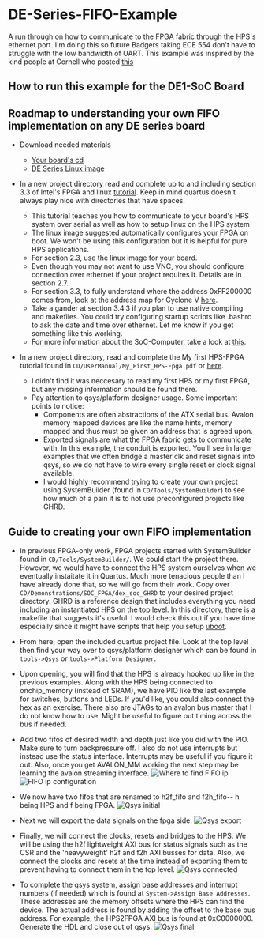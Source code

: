 # DE-Series-FIFO-Example
A run through on how to communicate to the FPGA fabric through the HPS's ethernet port. I'm doing this so future Badgers taking ECE 554 don't have to struggle with the low bandwidth of UART. This example was inspired by the kind people at Cornell who posted [this](https://people.ece.cornell.edu/land/courses/ece5760/DE1_SOC/HPS_peripherials/FPGA_addr_index.html)

## How to run this example for the DE1-SoC Board


## Roadmap to understanding your own FIFO implementation on any DE series board
* Download needed materials
   - [Your board's cd](http://download.terasic.com/)
   - [DE Series Linux image](https://www.intel.com/content/www/us/en/programmable/support/training/university/materials-software.html)
   
* In a new project directory read and complete up to and including section 3.3 of Intel's FPGA and linux [tutorial](ftp://ftp.intel.com/pub/fpgaup/pub/Intel_Material/18.0/Tutorials/Linux_On_DE_Series_Boards.pdf). Keep in mind quartus doesn't always play nice with directories that have spaces.
   - This tutorial teaches you how to communicate to your board's HPS system over serial as well as how to setup linux on the HPS system
   - The linux image suggested automatically configures your FPGA on boot. We won't be using this configuration but it is helpful for pure HPS applications.
   - For section 2.3, use the linux image for your board.
   - Even though you may not want to use VNC, you should configure connection over ethernet if your project requires it. Details are in section 2.7.
   - For section 3.3, to fully understand where the address 0xFF200000 comes from, look at the address map for Cyclone V [here](https://www.intel.com/content/www/us/en/programmable/hps/cyclone-v/hps.html).
   - Take a gander at section 3.4.3 if you plan to use native compiling and makefiles. You could try configuring startup scripts like .bashrc to ask the date and time over ethernet. Let me know if you get something like this working.
   - For more information about the SoC-Computer, take a look at [this](ftp.intel.com/Pub/fpgaup/pub/Intel_Material/18.0/Computer_Systems/DE1-SoC/DE1-SoC_Computer_ARM.pdf).
* In a new project directory, read and complete the My first HPS-FPGA tutorial found in `CD/UserManual/My_First_HPS-Fpga.pdf` or [here](http://terasic.yubacollegecompsci.com/resources/My_First_HPS-Fpga.pdf).
   - I didn't find it was neccesary to read my first HPS or my first FPGA, but any missing information should be found there.
   - Pay attention to qsys/platform designer usage. Some important points to notice:
     - Components are often abstractions of the ATX serial bus. Avalon memory mapped devices are like the name hints, memory mapped and thus must be given an address that is agreed upon.
     - Exported signals are what the FPGA fabric gets to communicate with. In this example, the conduit is exported. You'll see in larger examples that we often bridge a master clk and reset signals into qsys, so we do not have to wire every single reset or clock signal available.
     - I would highly recommend trying to create your own project using SystemBuilder (found in `CD/Tools/SystemBuilder`) to see how much of a pain it is to not use preconfigured projects like GHRD.
 
## Guide to creating your own FIFO implementation
* In previous FPGA-only work, FPGA projects started with SystemBuilder found in `CD/Tools/SystemBuilder/`. We could start the project there. However, we would have to connect the HPS system ourselves when we eventually instaitate it in Quartus. Much more tenacious people than I have already done that, so we will go from their work. Copy over `CD/Demonstrations/SOC_FPGA/dex_soc_GHRD` to your desired project directory. GHRD is a reference design that includes everything you need including an instantiated HPS on the top level. In this directory, there is a makefile that suggests it's useful. I would check this out if you have time especially since it might have scripts that help you setup [uboot](https://rocketboards.org/foswiki/Documentation/PreloaderUbootCustomization131).

* From here, open the included quartus project file. Look at the top level then find your way over to qsys/platform designer which can be found in `tools->Qsys` or `tools->Platform Designer`.
* Upon opening, you will find that the HPS is already hooked up like in the previous examples. Along with the HPS being connected to onchip_memory (instead of SRAM), we have PIO like the last example for switches, buttons and LEDs. If you'd like, you could also connect the hex as an exercise. There also are JTAGs to an avalon bus master that I do not know how to use. Might be useful to figure out timing across the bus if needed. 
* Add two fifos of desired width and depth just like you did with the PIO. Make sure to turn backpressure off. I also do not use interrupts but instead use the status interface. Interrupts may be useful if you figure it out. Also, once you get AVALON_MM working the next step may be learning the avalon streaming interface.
![Where to find FIFO ip](https://github.com/nickbeckwith/DE-Series-FIFO-Example/blob/master/images/ip_fifo.jpg)
![FIFO ip configuration](https://github.com/nickbeckwith/DE-Series-FIFO-Example/blob/master/images/fifo_config.jpg)
* We now have two fifos that are renamed to h2f_fifo and f2h_fifo-- h being HPS and f being FPGA.
![Qsys initial](https://github.com/nickbeckwith/DE-Series-FIFO-Example/blob/master/images/qsys_start.jpg)
* Next we will export the data signals on the fpga side.
![Qsys export](https://github.com/nickbeckwith/DE-Series-FIFO-Example/blob/master/images/export.jpg)
* Finally, we will connect the clocks, resets and bridges to the HPS. We will be using the h2f lightweight AXI bus for status signals such as the CSR and the 'heavyweight' h2f and f2h AXI busses for data. Also, we connect the clocks and resets at the time instead of exporting them to prevent having to connect them in the top level.
![Qsys connected](https://github.com/nickbeckwith/DE-Series-FIFO-Example/blob/master/images/qsys_connect.jpg)
* To complete the qsys system, assign base addresses and interrupt numbers (if needed) which is found at `System->Assign Base Addresses`. These addresses are the memory offsets where the HPS can find the device. The actual address is found by adding the offset to the base bus address. For example, the HPS2FPGA AXI bus is found at 0xC0000000. Generate the HDL and close out of qsys.
![Qsys final](https://github.com/nickbeckwith/DE-Series-FIFO-Example/blob/master/images/qsys_final.jpg)

